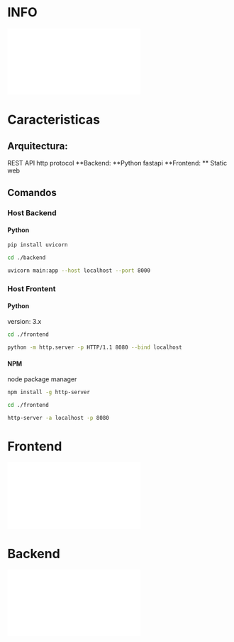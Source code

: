 # INFO

![EVENTO](EVENTO.md)

# Caracteristicas
## Arquitectura:
REST API http protocol
**Backend: **Python fastapi
**Frontend: ** Static web

## Comandos
### Host Backend
#### Python
```bash
pip install uvicorn
```

```bash
cd ./backend
```

```bash
uvicorn main:app --host localhost --port 8000
```

### Host Frontent
#### Python
version: 3.x
```bash
cd ./frontend
```

```bash
python -m http.server -p HTTP/1.1 8080 --bind localhost
```

#### NPM
node package manager
```bash
npm install -g http-server
```

```bash
cd ./frontend
```

```bash
http-server -a localhost -p 8080
```

# Frontend

![FRONTEND](FRONTEND.md)

# Backend

![BACKEND](BACKEND.md)